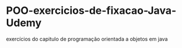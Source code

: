 # POO-exercicios-de-fixacao-Java-Udemy
exercícios do capitulo de programação orientada a objetos em java
